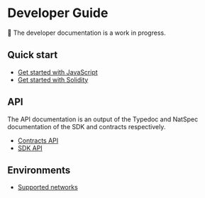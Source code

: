 # Developer Guide

:construction: The developer documentation is a work in progress.

## Quick start

- [Get started with JavaScript](./quickstart-javascript.md)
- [Get started with Solidity](./quickstart-solidity.md)

## API

The API documentation is an output of the Typedoc and NatSpec documentation of the SDK and contracts respectively.

- [Contracts API](./api/contracts/index.md)
- [SDK API](./api/sdk/index.md)

## Environments

- [Supported networks](./supported-networks.md)
